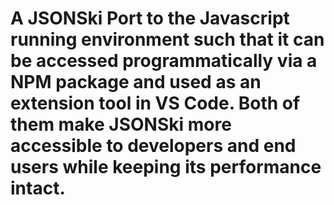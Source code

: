 

# A JSONSki Port to the Javascript running environment such that it can be accessed programmatically via a NPM package and used as an extension tool in VS Code. Both of them make JSONSki more accessible to developers and end users while keeping its performance intact. 
